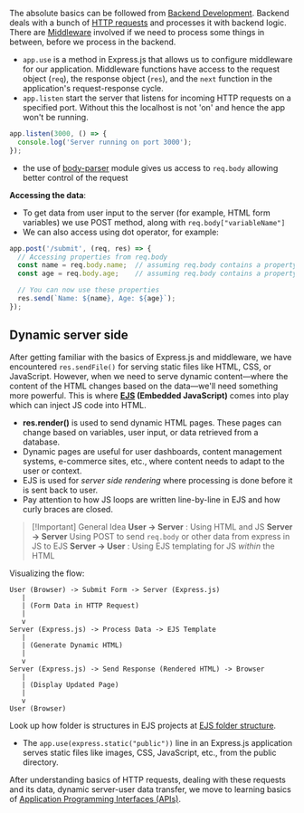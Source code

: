 The absolute basics can be followed from [Backend Development](../Backend%20Development.md). Backend deals with a bunch of [HTTP requests](../HTTP%20requests.md) and processes it with backend logic. There are [Middleware](../Middleware.md) involved if we need to process some things in between, before we process in the backend. 

- `app.use` is a method in Express.js that allows us to configure middleware for our application. Middleware functions have access to the request object (`req`), the response object (`res`), and the `next` function in the application's request-response cycle. 
- `app.listen` start the server that listens for incoming HTTP requests on a specified port. Without this the localhost is not 'on' and hence the app won't be running.

```js
app.listen(3000, () => {
  console.log('Server running on port 3000');
});
```

-  the use of [body-parser](../body-parser.md) module gives us access to `req.body` allowing better control of the request

**Accessing the data**:
- To get data from user input to the server (for example, HTML form variables) we use POST method, along with `req.body["variableName"]`
- We can also access using dot operator, for example:
```js
app.post('/submit', (req, res) => {
  // Accessing properties from req.body
  const name = req.body.name;  // assuming req.body contains a property 'name'
  const age = req.body.age;    // assuming req.body contains a property 'age'

  // You can now use these properties
  res.send(`Name: ${name}, Age: ${age}`);
});
```


## Dynamic server side

After getting familiar with the basics of Express.js and middleware, we have encountered `res.sendFile()` for serving static files like HTML, CSS, or JavaScript. However, when we need to serve dynamic content—where the content of the HTML changes based on the data—we'll need something more powerful. This is where **[EJS](../EJS.md) (Embedded JavaScript)** comes into play which can inject JS code into HTML.

- **res.render()** is used to send dynamic HTML pages. These pages can change based on variables, user input, or data retrieved from a database.
- Dynamic pages are useful for user dashboards, content management systems, e-commerce sites, etc., where content needs to adapt to the user or context.
- EJS is used for *server side rendering*  where processing is done before it is sent back to user.
- Pay attention to how JS loops are written line-by-line in EJS and how curly braces are closed.


> [!Important] General Idea
> **User $\rightarrow$ Server** : Using HTML and JS
**Server $\rightarrow$ Server** Using POST to send `req.body` or other data from express in JS to EJS
**Server $\rightarrow$ User** : Using EJS templating for JS *within* the HTML

Visualizing the flow:
```
User (Browser) -> Submit Form -> Server (Express.js)
   |
   | (Form Data in HTTP Request)
   |
   v
Server (Express.js) -> Process Data -> EJS Template
   |
   | (Generate Dynamic HTML)
   |
   v
Server (Express.js) -> Send Response (Rendered HTML) -> Browser
   |
   | (Display Updated Page)
   |
   v
User (Browser)
```

Look up how folder is structures in EJS projects at [EJS folder structure](../EJS%20folder%20structure.md). 
- The `app.use(express.static("public"))` line in an Express.js application serves static files like images, CSS, JavaScript, etc., from the public directory.

After understanding basics of HTTP requests, dealing with these requests and its data, dynamic server-user data transfer, we move to learning basics of [Application Programming Interfaces (APIs)](2%20-%20Application%20Programming%20Interfaces%20(APIs).md). 